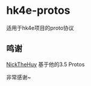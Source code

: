 # hk4e-protos

适用于hk4e项目的proto协议

## 鸣谢
[NickTheHuy](https://github.com/NickTheHuy) 基于他的3.5 Protos

非常感谢~
